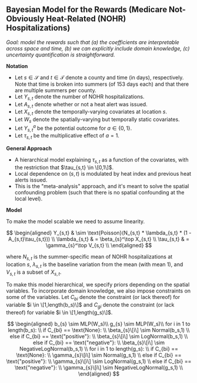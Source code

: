 ## Bayesian Model for the Rewards (Medicare Not-Obviously Heat-Related (NOHR) Hospitalizations)
*Goal: model the rewards such that (a) the coefficients are interpretable across space and time, (b) we can explicitly include domain knowledge, (c) uncertainty quantification is straightforward.* 

**Notation**

* Let $s\in\mathcal{S}$ and $t\in\mathcal{T}$ denote a county and time (in days), respectively. Note that time is broken into summers (of 153 days each) and that there are multiple summers per county. 
* Let $Y_{s,t}$ denote the number of NOHR hospitalizations.
* Let $A_{s,t}$ denote whether or not a heat alert was issued.
* Let $X_{s,t}$ denote the temporally-varying covariates at location $s$.
* Let $W_{s}$ denote the spatially-varying but temporally static covariates. 
* Let $Y_{s,t}^a$ be the potential outcome for $a\in \{0,1\}$.
* Let $\tau_{s,t}$ be the multiplicative effect of $a=1$.

**General Approach**

* A hierarchical model explaining $\tau_{s,t}$ as a function of the covariates, with the restriction that $\tau_{s,t} \in \[0,1\]$.
* Local dependence on $(s,t)$ is modulated by heat index and previous heat alerts issued.
* This is the "meta-analysis" approach, and it's meant to solve the spatial confounding problem (such that there is no spatial confounding at the local level). 

**Model**

To make the model scalable we need to assume linearity.

$$
\begin{aligned}
Y_{s,t} & \sim \text{Poisson}(N_{s,t} * \lambda_{s,t} * (1 - A_{s,t}\tau_{s,t})) \\
\lambda_{s,t} & = \beta_{s}^\top X_{s,t} \\
\tau_{s,t} & = \gamma_{s}^\top V_{s,t} \\
\end{aligned}
$$

where $N_{s,t}$ is the summer-specific mean of NOHR hospitalizations at location $s$, $\lambda_{s,t}$ is the baseline variation from the mean (with mean 1), and $V_{s,t}$ is a subset of $X_{s,t}$.

To make this model hierarchical, we specify priors depending on the spatial variables. To incorporate domain knowledge, we also impose constraints on some of the variables. Let $C_{bi}$ denote the constraint (or lack thereof) for variable $i \in \[1,length(b_s)\]$ and $C_{gi}$ denote the constraint (or lack thereof) for variable $i \in \[1,length(g_s)\]$.

$$
\begin{aligned}
b_{s} \sim MLP(W_s)\\
g_{s} \sim MLP(W_s)\\
for i in 1 to length(b_s): \\
  if C_{bi} == \text{None}: \\
    \beta_{s}\[i\] \sim Normal(b_s,1) \\
  else if C_{bi} == \text{"positive"}: \\
    \beta_{s}\[i\] \sim LogNormal(b_s,1) \\
  else if C_{bi} == \text{"negative"}: \\
    \beta_{s}\[i\] \sim NegativeLogNormal(b_s,1) \\
for i in 1 to length(g_s): \\
  if C_{bi} == \text{None}: \\
    \gamma_{s}\[i\] \sim Normal(g_s,1) \\
  else if C_{bi} == \text{"positive"}: \\
    \gamma_{s}\[i\] \sim LogNormal(g_s,1) \\
  else if C_{bi} == \text{"negative"}: \\
    \gamma_{s}\[i\] \sim NegativeLogNormal(g_s,1) \\
\end{aligned}
$$


